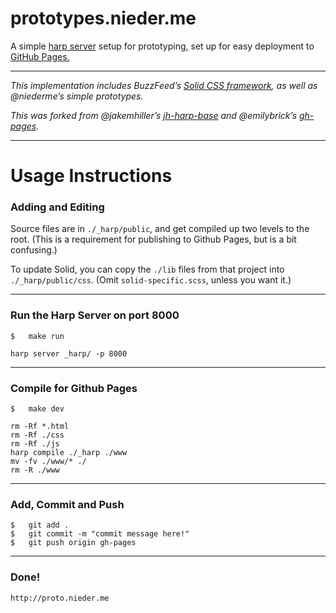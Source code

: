 # prototypes.nieder.me

A simple [harp server](http://harpjs.com) setup for prototyping, set up for easy deployment to [GitHub Pages.](https://help.github.com/articles/creating-project-pages-manually/) 

***

_This implementation includes BuzzFeed’s [Solid CSS framework](http://github.com/buzzfeed/solid), as well as @niederme’s simple prototypes._

_This was forked from @jakemhiller’s [jh-harp-base](https://github.com/jakemhiller/jh-harp-base) and @emilybrick’s [gh-pages](https://github.com/emilybrick/prototypes/tree/gh-pages)._

***

# Usage Instructions
### Adding and Editing
Source files are in `./_harp/public`, and get compiled up two levels to the root. (This is a requirement for publishing to Github Pages, but is a bit confusing.)

To update Solid, you can copy the `./lib` files from that project into `./_harp/public/css`. (Omit `solid-specific.scss`, unless you want it.)

***

### Run the Harp Server on port 8000

	$	make run
    
	harp server _harp/ -p 8000

***

### Compile for Github Pages

	$ 	make dev
	
	rm -Rf *.html
	rm -Rf ./css
	rm -Rf ./js
	harp compile ./_harp ./www
	mv -fv ./www/* ./
	rm -R ./www

***

### Add, Commit and Push

	$	git add .
	$	git commit -m "commit message here!"
	$	git push origin gh-pages

***
	
### Done!

	http://proto.nieder.me
